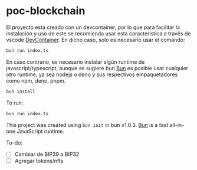 # poc-blockchain

El proyecto esta creado con un devcontainer, por lo que para facilitar la instalación y uso de este se recomienda usar esta caracteristica a través de vscode [DevContainer](https://code.visualstudio.com/docs/devcontainers/containers).
En dicho caso, solo es necesario usar el comando:

```bash
bun run index.ts
```

En caso contrario, es necesario instalar algún runtime de javascript/typescript, aunque se sugiere bun [Bun](https://bun.sh) es posible usar cualquier otro runtime, ya sea nodejs o deno y sus respectivos empaquetadores como npm, deno, pnpm.

```bash
bun install
```

To run:

```bash
bun run index.ts
```

This project was created using `bun init` in bun v1.0.3. [Bun](https://bun.sh) is a fast all-in-one JavaScript runtime.

To-do:
- [ ] Cambiar de BIP39 a BIP32
- [ ] Agregar tokens/nfts
